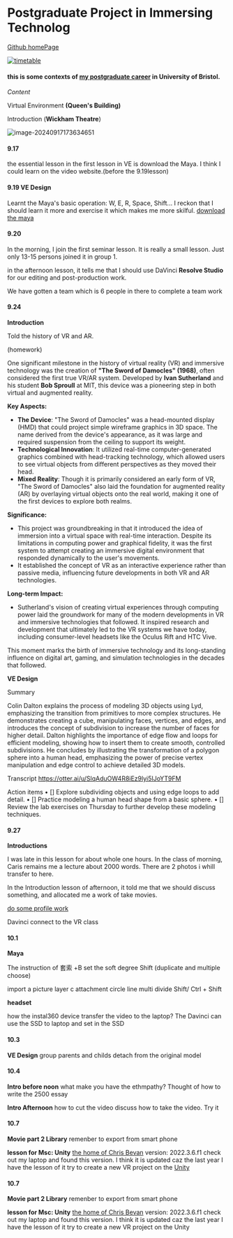 # Postgraduate Project in Immersing Technolog
[Github homePage](https://github.com/hmy21)

[![timetable](C:\Users\Administrator\AppData\Roaming\Typora\typora-user-images\image-20240917173301239.png)]()

#### this is some contexts of [my postgraduate career](https://www.ole.bris.ac.uk/ultra/course) in University of Bristol.

*Content*

Virtual Environment  **(Queen's Building)**



Introduction  (**Wickham Theatre**)

![image-20240917173634651](C:\Users\Administrator\AppData\Roaming\Typora\typora-user-images\image-20240917173634651.png)




#### 9.17 

the essential lesson in the first lesson in VE is download the Maya. I think I could learn on the video website.(before the 9.19lesson)

#### 9.19 VE Design

Learnt the Maya's basic operation: W, E, R, Space, Shift... I reckon that I should learn it more and exercise it  which makes me more skilful.
[download the maya](https://www.autodesk.com/education/edu-software/overview)

#### 9.20    

In the morning, I join the first seminar lesson.  It is really a small lesson. Just only 13-15 persons joined it in group 1.

in the afternoon lesson, it tells me that I should use DaVinci **Resolve Studio** for our editing and post-production work.

We have gotten a team which is 6 people in there to complete a team work

#### 9.24 

**Introduction**

Told the history of VR and AR.

(homework)

One significant milestone in the history of virtual reality (VR) and immersive technology was the creation of **"The Sword of Damocles" (1968)**, often considered the first true VR/AR system. Developed by **Ivan Sutherland** and his student **Bob Sproull** at MIT, this device was a pioneering step in both virtual and augmented reality.

**Key Aspects:**

- **The Device**: "The Sword of Damocles" was a head-mounted display (HMD) that could project simple wireframe graphics in 3D space. The name derived from the device's appearance, as it was large and required suspension from the ceiling to support its weight.
- **Technological Innovation**: It utilized real-time computer-generated graphics combined with head-tracking technology, which allowed users to see virtual objects from different perspectives as they moved their head.
- **Mixed Reality**: Though it is primarily considered an early form of VR, "The Sword of Damocles" also laid the foundation for augmented reality (AR) by overlaying virtual objects onto the real world, making it one of the first devices to explore both realms.

**Significance:**

- This project was groundbreaking in that it introduced the idea of immersion into a virtual space with real-time interaction. Despite its limitations in computing power and graphical fidelity, it was the first system to attempt creating an immersive digital environment that responded dynamically to the user's movements.
- It established the concept of VR as an interactive experience rather than passive media, influencing future developments in both VR and AR technologies.

**Long-term Impact:**

- Sutherland's vision of creating virtual experiences through computing power laid the groundwork for many of the modern developments in VR and immersive technologies that followed. It inspired research and development that ultimately led to the VR systems we have today, including consumer-level headsets like the Oculus Rift and HTC Vive.

This moment marks the birth of immersive technology and its long-standing influence on digital art, gaming, and simulation technologies in the decades that followed.



**VE Design**

Summary

Colin Dalton explains the process of modeling 3D objects using Lyd, emphasizing the transition from primitives to more complex structures. He demonstrates creating a cube, manipulating faces, vertices, and edges, and introduces the concept of subdivision to increase the number of faces for higher detail. Dalton highlights the importance of edge flow and loops for efficient modeling, showing how to insert them to create smooth, controlled subdivisions. He concludes by illustrating the transformation of a polygon sphere into a human head, emphasizing the power of precise vertex manipulation and edge control to achieve detailed 3D models.

Transcript
https://otter.ai/u/SlqAduOW4R8iEz9lyi5IJoYT9FM

Action items
• [] Explore subdividing objects and using edge loops to add detail.
• [] Practice modeling a human head shape from a basic sphere.
• [] Review the lab exercises on Thursday to further develop these modeling techniques.


#### 9.27

**Introductions**

I was late in this lesson for about whole one hours.
In the class of morning, Caris remains me a lecture about 2000 words. There are 2 photos i whill transfer to here.

In the Introduction lesson of afternoon, it told me that we should discuss something, and allocated me a work of take movies.

  [do some profile work](https://github.com/github-education-experiences/launchpad-profile-readme)

Davinci connect to the VR class



#### 10.1

**Maya**

The instruction of 套索  +B set the soft degree Shift (duplicate and multiple choose) 

import a picture  layer  c attachment  circle line multi divide Shift/ Ctrl + Shift

**headset**

how the instal360 device transfer the video to the laptop? The Davinci can use the SSD to laptop and set in the SSD 

#### 10.3
**VE Design**
group parents and childs  detach from the original model 

#### 10.4
**Intro before noon** 
what make you have the ethmpathy?
Thought of how to write the 2500 essay

**Intro Afternoon**
how to cut the video
discuss how to take the video. Try it 

#### 10.7
**Movie part 2 Library**
remenber to export from smart phone 

**lesson for Msc: Unity** 
[the home of Chris Bevan](http://chrisbevan.co.uk/#work)
version: 2022.3.6.f1 check out my laptop and found this version. I think it is updated caz the last year I have the lesson of it 
try to create a new VR project on the [Unity](https://cloud.unity.com/)


#### 10.7
**Movie part 2 Library**
remenber to export from smart phone 

**lesson for Msc: Unity** 
[the home of Chris Bevan](http://chrisbevan.co.uk/#work)
version: 2022.3.6.f1 check out my laptop and found this version. I think it is updated caz the last year I have the lesson of it 
try to create a new VR project on the Unity


